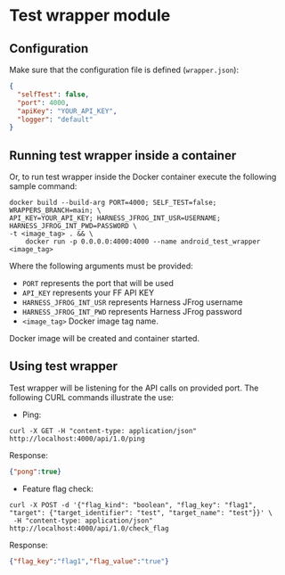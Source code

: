 # Test wrapper module

## Configuration

Make sure that the configuration file is defined (`wrapper.json`):

```json
{
  "selfTest": false,
  "port": 4000,
  "apiKey": "YOUR_API_KEY",
  "logger": "default"
}
```

## Running test wrapper inside a container

Or, to run test wrapper inside the Docker container execute the following sample command:

```
docker build --build-arg PORT=4000; SELF_TEST=false; WRAPPERS_BRANCH=main; \  
API_KEY=YOUR_API_KEY; HARNESS_JFROG_INT_USR=USERNAME; HARNESS_JFROG_INT_PWD=PASSWORD \  
-t <image_tag> . && \ 
    docker run -p 0.0.0.0:4000:4000 --name android_test_wrapper <image_tag> 
```

Where the following arguments must be provided:

- `PORT` represents the port that will be used
- `API_KEY` represents your FF API KEY
- `HARNESS_JFROG_INT_USR` represents Harness JFrog username
- `HARNESS_JFROG_INT_PWD` represents Harness JFrog password
- `<image_tag>` Docker image tag name.

Docker image will be created and container started.

## Using test wrapper

Test wrapper will be listening for the API calls on provided port. The following CURL commands
illustrate the use:

- Ping:

```
curl -X GET -H "content-type: application/json" http://localhost:4000/api/1.0/ping
```

Response:

```json
{"pong":true}
```

- Feature flag check:

```
curl -X POST -d '{"flag_kind": "boolean", "flag_key": "flag1", "target": {"target_identifier": "test", "target_name": "test"}}' \
 -H "content-type: application/json" http://localhost:4000/api/1.0/check_flag
```

Response:

```json
{"flag_key":"flag1","flag_value":"true"}
```

